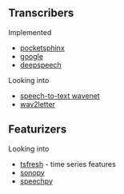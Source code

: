 ## Transcribers

Implemented
* [pocketsphinx]()
* [google]()
* [deepspeech]()

Looking into
* [speech-to-text wavenet](https://github.com/buriburisuri/speech-to-text-wavenet)
* [wav2letter](https://github.com/facebookresearch/wav2letter/wiki/Python-bindings)

## Featurizers

Looking into
* [tsfresh](https://tsfresh.readthedocs.io/en/latest/text/introduction.html) - time series features
* [sonopy]()
* [speechpy]()
